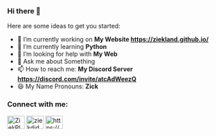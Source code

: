 ### Hi there 👋

<!-- **ZiekPlayz2023/ZiekPlayz2023** is a ✨ _special_ ✨ repository because its `README.md` (this file) appears on your GitHub profile. -->

Here are some ideas to get you started:

- 🔭 I’m currently working on **My Website https://ziekland.github.io/**
- 🌱 I’m currently learning **Python**
- 🤔 I’m looking for help with **My Web**
- 💬 Ask me about Something
- 📫 How to reach me: **My Discord Server https://discord.com/invite/atcAdWeezQ**
- 😄 My Name Pronouns: **Zick**

<h3 align="left">Connect with me:</h3>
<p align="left">
<a href="https://twitter.com/ZiekPlayz2023" target="_blank"><img align="center" src="https://raw.githubusercontent.com/rahuldkjain/github-profile-readme-generator/master/src/images/icons/Social/twitter.svg" alt="ZiekPlayz2023" height="30" width="40" /></a>
<a href="https://instagram.com/ziekdjd" target="_blank"><img align="center" src="https://raw.githubusercontent.com/rahuldkjain/github-profile-readme-generator/master/src/images/icons/Social/instagram.svg" alt="ziekdjd" height="30" width="40" /></a>
<a href="https://discord.com/invite/atcAdWeezQ" target="_blank"><img align="center" src="https://raw.githubusercontent.com/rahuldkjain/github-profile-readme-generator/master/src/images/icons/Social/discord.svg" alt="https://discord.com/invite/atcAdWeezQ" height="30" width="40" /></a>
</p>
